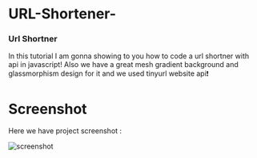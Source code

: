 # URL-Shortener-

### Url Shortner
In this tutorial   I am gonna showing to you how to code a url shortner with api in javascript! Also we have a great mesh gradient background and glassmorphism design for it and we used tinyurl website api❗️

# Screenshot
Here we have project screenshot :

![screenshot](screenshot.jpg)
